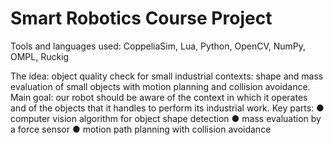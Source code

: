 # Smart Robotics Course Project
 
Tools and languages used: CoppeliaSim, Lua, Python, OpenCV, NumPy, OMPL, Ruckig

The idea: object quality check for small industrial contexts: shape and mass evaluation of small objects with motion planning and collision avoidance.
Main goal: our robot should be aware of the context in which it operates and of the objects that it handles to perform its industrial work.
Key parts: 
● computer vision algorithm for object shape detection
● mass evaluation by a force sensor
● motion path planning with collision avoidance
